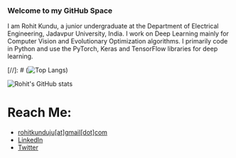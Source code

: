 ### Welcome to my GitHub Space

I am Rohit Kundu, a junior undergraduate at the Department of Electrical Engineering, Jadavpur University, India. I work on Deep Learning mainly for Computer Vision and Evolutionary Optimization algorithms. I primarily code in Python and use the PyTorch, Keras and TensorFlow libraries for deep learning.

[//]: # (![Top Langs](https://github-readme-stats.vercel.app/api/top-langs/?username=Rohit-Kundu))

![Rohit's GitHub stats](https://github-readme-stats.vercel.app/api?username=Rohit-Kundu&show_icons=true&theme=radical)

# Reach Me:
- [rohitkunduju[at]gmail[dot]com](mailto:rohitkunduju@gmail.com)
- [LinkedIn](https://www.linkedin.com/in/rohitkundu2000/)
- [Twitter](https://twitter.com/rohitkundu2000)
